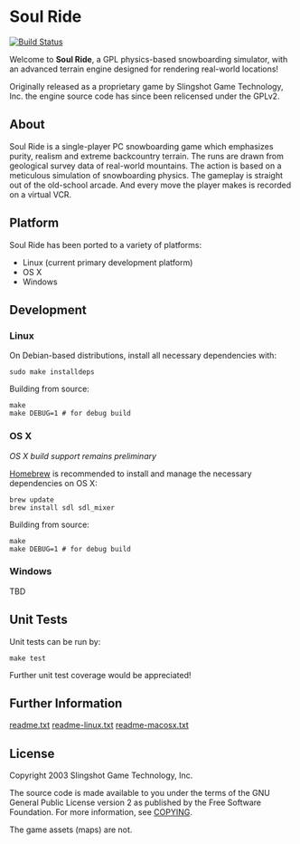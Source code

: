 # Soul Ride #

[![Build Status](https://travis-ci.org/Echelon9/soulride.svg?branch=master)](https://travis-ci.org/Echelon9/soulride)

Welcome to **Soul Ride**, a GPL physics-based snowboarding simulator, with an
advanced terrain engine designed for rendering real-world locations!

Originally released as a proprietary game by Slingshot Game Technology, Inc.
the engine source code has since been relicensed under the GPLv2.

## About ##

Soul Ride is a single-player PC snowboarding game which emphasizes
purity, realism and extreme backcountry terrain.  The runs are drawn
from geological survey data of real-world mountains.  The action is
based on a meticulous simulation of snowboarding physics.  The
gameplay is straight out of the old-school arcade.  And every move
the player makes is recorded on a virtual VCR.

## Platform ##

Soul Ride has been ported to a variety of platforms:

  * Linux (current primary development platform)
  * OS X
  * Windows

## Development ##

### Linux ###

On Debian-based distributions, install all necessary dependencies with:
```
sudo make installdeps
```
Building from source:
```
make
make DEBUG=1 # for debug build
```

### OS X ###

*OS X build support remains preliminary*

[Homebrew](http://brew.sh/) is recommended to install and manage the necessary
dependencies on OS X:
```
brew update
brew install sdl sdl_mixer
```
Building from source:
```
make
make DEBUG=1 # for debug build
```

### Windows ###

TBD

## Unit Tests ##

Unit tests can be run by:
```
make test
```
Further unit test coverage would be appreciated!

## Further Information ##

[readme.txt](readme.txt)
[readme-linux.txt](readme-linux.txt)
[readme-macosx.txt](readme-macosx.txt)

## License ##

Copyright 2003 Slingshot Game Technology, Inc.

The source code is made available to you under the terms of the GNU General
Public License version 2 as published by the Free Software Foundation. For more
information, see [COPYING](COPYING).

The game assets (maps) are not.
